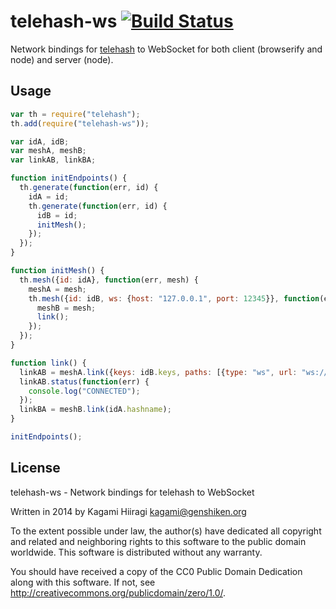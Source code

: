 # telehash-ws [![Build Status](https://travis-ci.org/nekogrid/telehash-ws.svg?branch=master)](https://travis-ci.org/nekogrid/telehash-ws)

Network bindings for [telehash](http://telehash.org/) to WebSocket for both client (browserify and node) and server (node).

## Usage

```js
var th = require("telehash");
th.add(require("telehash-ws"));

var idA, idB;
var meshA, meshB;
var linkAB, linkBA;

function initEndpoints() {
  th.generate(function(err, id) {
    idA = id;
    th.generate(function(err, id) {
      idB = id;
      initMesh();
    });
  });
}

function initMesh() {
  th.mesh({id: idA}, function(err, mesh) {
    meshA = mesh;
    th.mesh({id: idB, ws: {host: "127.0.0.1", port: 12345}}, function(err, mesh) {
      meshB = mesh;
      link();
    });
  });
}

function link() {
  linkAB = meshA.link({keys: idB.keys, paths: [{type: "ws", url: "ws://127.0.0.1:12345"}]});
  linkAB.status(function(err) {
    console.log("CONNECTED");
  });
  linkBA = meshB.link(idA.hashname);
}

initEndpoints();
```

## License

telehash-ws - Network bindings for telehash to WebSocket

Written in 2014 by Kagami Hiiragi <kagami@genshiken.org>

To the extent possible under law, the author(s) have dedicated all copyright and related and neighboring rights to this software to the public domain worldwide. This software is distributed without any warranty.

You should have received a copy of the CC0 Public Domain Dedication along with this software. If not, see <http://creativecommons.org/publicdomain/zero/1.0/>.

